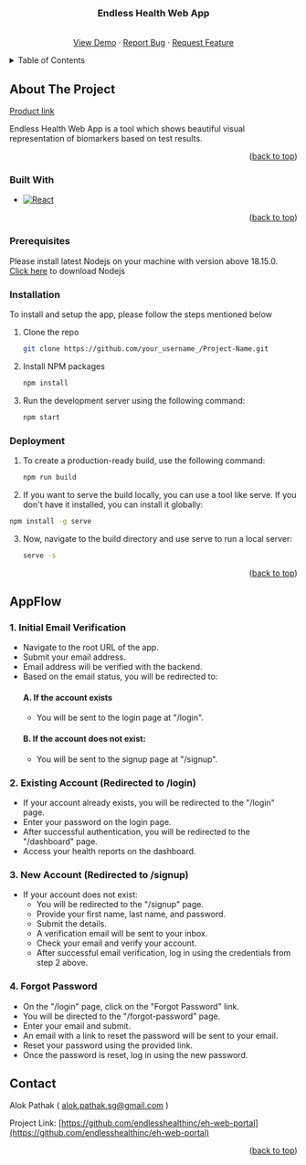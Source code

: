 <a name="readme-top"></a>
<!-- PROJECT SHIELDS -->
<!--
*** I'm using markdown "reference style" links for readability.
*** Reference links are enclosed in brackets [ ] instead of parentheses ( ).
*** See the bottom of this document for the declaration of the reference variables
*** for contributors-url, forks-url, etc. This is an optional, concise syntax you may use.
*** https://www.markdownguide.org/basic-syntax/#reference-style-links
-->


<!-- PROJECT LOGO -->
<br />
<div align="center">
  <h3 align="center">Endless Health Web App</h3>

  <p align="center">
    <br />
    <a href="https://web.endless.health/" target="_blank" >View Demo</a>
    ·
    <a href="https://github.com/endlesshealthinc/eh-web-portal/issues" target="_blank" >Report Bug</a>
    ·
    <a href="https://github.com/endlesshealthinc/eh-web-portal/issues" target="_blank" >Request Feature</a>
  </p>
</div>



<!-- TABLE OF CONTENTS -->
<details>
  <summary>Table of Contents</summary>
  <ol>
    <li>
      <a href="#about-the-project">About The Project</a>
      <ul>
        <li><a href="#built-with">Built With</a></li>
      </ul>
    </li>
    <li>
      <a href="#getting-started">Getting Started</a>
      <ul>
        <li><a href="#prerequisites">Prerequisites</a></li>
        <li><a href="#installation">Installation</a></li>
        <li><a href="#deployment">Deployment</a></li>
      </ul>
    </li>
    <li><a href="#AppFlow">AppFlow</a></li>
    <li><a href="#contact">Contact</a></li>
  </ol>
</details>



<!-- ABOUT THE PROJECT -->
## About The Project
<a href="https://web.endless.health" target="_blank">Product link</a>

Endless Health Web App is a tool which shows beautiful visual representation of biomarkers based on test results.

<p align="right">(<a href="#readme-top">back to top</a>)</p>

### Built With

* [![React][React.js]][React-url]

<p align="right">(<a href="#readme-top">back to top</a>)</p>

### Prerequisites
Please install latest Nodejs on your machine with version above 18.15.0. <a href="https://nodejs.org/en/download" target="_blank">Click here</a> to download Nodejs 


### Installation

To install and setup the app, please follow the steps mentioned below

1. Clone the repo
   ```sh
   git clone https://github.com/your_username_/Project-Name.git
   ```
2. Install NPM packages
   ```sh
   npm install
   ```
3. Run the development server using the following command:
   ```sh
   npm start
   ```

### Deployment
1. To create a production-ready build, use the following command:
   ```sh
   npm run build

2.  If you want to serve the build locally, you can use a tool like serve. If you don't have it installed, you can install it globally:
   ```sh
   npm install -g serve
   ```  
3. Now, navigate to the build directory and use serve to run a local server:
   ```sh
   serve -s
   ```  

<p align="right">(<a href="#readme-top">back to top</a>)</p>

<!-- App Flow -->
## AppFlow

### 1. Initial Email Verification

- Navigate to the root URL of the app.
- Submit your email address.
- Email address will be verified with the backend.
- Based on the email status, you will be redirected to:
   #### A. If the account exists 
    - You will be sent to the login page at "/login".
   #### B. If the account does not exist:
    - You will be sent to the signup page at "/signup".

### 2. Existing Account (Redirected to /login)

- If your account already exists, you will be redirected to the "/login" page.
- Enter your password on the login page.
- After successful authentication, you will be redirected to the "/dashboard" page.
- Access your health reports on the dashboard.

### 3. New Account (Redirected to /signup)

- If your account does not exist:
  - You will be redirected to the "/signup" page.
  - Provide your first name, last name, and password.
  - Submit the details.
  - A verification email will be sent to your inbox.
  - Check your email and verify your account.
  - After successful email verification, log in using the credentials from step 2 above.

### 4. Forgot Password

- On the "/login" page, click on the "Forgot Password" link.
- You will be directed to the "/forgot-password" page.
- Enter your email and submit.
- An email with a link to reset the password will be sent to your email.
- Reset your password using the provided link.
- Once the password is reset, log in using the new password.


<!-- CONTACT -->
## Contact

Alok Pathak ( alok.pathak.sg@gmail.com )

Project Link: [https://github.com/endlesshealthinc/eh-web-portal](https://github.com/endlesshealthinc/eh-web-portal)

<p align="right">(<a href="#readme-top">back to top</a>)</p>


<!-- MARKDOWN LINKS & IMAGES -->
<!-- https://www.markdownguide.org/basic-syntax/#reference-style-links -->

[React.js]: https://img.shields.io/badge/React-20232A?style=for-the-badge&logo=react&logoColor=61DAFB
[React-url]: https://reactjs.org/

